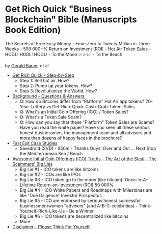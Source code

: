 <!--

See the live version @ [`bitsblocks.github.io/get-rich-quick-bible`](http://bitsblocks.github.io/get-rich-quick-bible)

---
-->


# Get Rich Quick "Business Blockchain" Bible (Manuscripts Book Edition)

The Secrets of Free Easy Money -
From Zero to Twenty Million in Three Weeks - 500 000+% Return on Investment (ROI) -
Hot Air Token Sales - HODL! HODL! HODL! - To the Moon :chart_with_upwards_trend::chart_with_upwards_trend::chart_with_upwards_trend: -
To the Beach

by [Gerald Bauer](https://github.com/geraldb), et al


- [Get Rich Quick - Step-by-Step](manuscript/README.md)
  - Step 1: Sell hot air. How?
  - Step 2: Pump up your tokens. How?
  - Step 3: Revolutionize the World. How?
- [Background - Questions & Answers](manuscript/README.md#background---questions--answers)
  - Q: How do Bitcoins differ from "Platform" Hot Air app tokens? 20-Year-Lottery vs Get-Rich-Quick-Cash-Grab-Token-Sales
  - Q: What's an Initial Coin Offering (ICO) / Token Sales?
  - Q: What's a Token Sale Scam?
  - Q: How can you say that these "Platform" Token Sales are Scams? Have you read the white paper? Have you seen all these serious honest businessmen, the management team and all advisors and more than dozens of happy faces in the brochure?
- [Fast Exit Case Studies](manuscript/README.md#fast-exit-case-studies)
  - Savedroid (SVD) - $50m - Thanks Guys! Over and Out ... Next Stop the Mediterranean Sea / Beach
- [Awesome Initial Coin Offerings (ICO) Truths - The Art of the Steal - The Scammers' Big Lies](manuscript/awesome-ico-truths.md)
  - Big Lie #1 - ICO tokens are like bitcoins
  - Big Lie #2 - ICOs are like IPOs
  - Big Lie #3 - ICO token go to the moon (like bitcoin)! Once-In-A-Lifetime Return-on-Investment (ROI) 50 000%
  - Big Lie #4 - ICO White Papers and Roadmaps with Milestones are like "Due Diligence" Investor Prospectus
  - Big Lie #5 - ICO are endorsed by serious honest successful businessmen/women "advisors" (and A-B-C-celebrities) - Think-Yourself-Rich-Like-Us - Be a Winner
  - Big Lie #6 - ICO tokens are decentralized like bitcoins
  - More
- [Disclaimer - Please Think For Yourself](manuscript/disclaimer.md)
